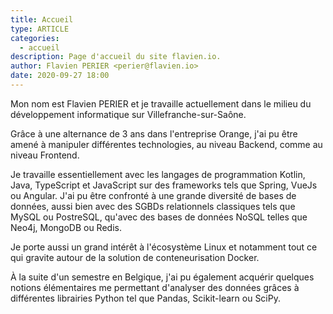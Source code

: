 ```yaml
---
title: Accueil
type: ARTICLE
categories:
  - accueil
description: Page d'accueil du site flavien.io.
author: Flavien PERIER <perier@flavien.io>
date: 2020-09-27 18:00
---
```


Mon nom est Flavien PERIER et je travaille actuellement dans le milieu du développement informatique sur Villefranche-sur-Saône.

Grâce à une alternance de 3 ans dans l'entreprise Orange, j'ai pu être amené à manipuler différentes technologies, au niveau Backend, comme au niveau Frontend.

Je travaille essentiellement avec les langages de programmation Kotlin, Java, TypeScript et JavaScript sur des frameworks tels que Spring, VueJs ou Angular. J'ai pu être confronté à une grande diversité de bases de données, aussi bien avec des SGBDs relationnels classiques tels que MySQL ou PostreSQL, qu'avec des bases de données NoSQL telles que Neo4j, MongoDB ou Redis.

Je porte aussi un grand intérêt à l'écosystème Linux et notamment tout ce qui gravite autour de la solution de conteneurisation Docker.

À la suite d'un semestre en Belgique, j'ai pu également acquérir quelques notions élémentaires me permettant d'analyser des données grâces à différentes librairies Python tel que Pandas, Scikit-learn ou SciPy.
